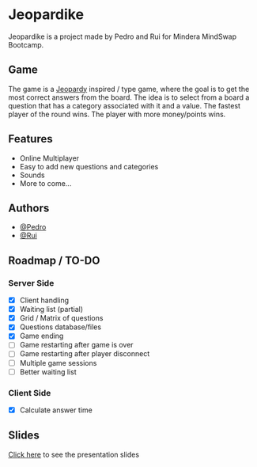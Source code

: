 # Jeopardike

Jeopardike is a project made by Pedro and Rui for Mindera MindSwap Bootcamp.

## Game

The game is a [Jeopardy](https://en.wikipedia.org/wiki/Jeopardy!) inspired / type game, where the goal is to get the most correct answers from the board.
The idea is to select from a board a question that has a category associated with it and a value. The fastest player of the round wins. The player with more money/points wins.

## Features

- Online Multiplayer
- Easy to add new questions and categories
- Sounds
- More to come...

## Authors

- [@Pedro](https://www.github.com/nuntera)
- [@Rui](https://www.github.com/rui-tx)

## Roadmap / TO-DO
### Server Side
- [x] Client handling
- [x] Waiting list (partial)
- [x] Grid / Matrix of questions
- [x] Questions database/files
- [x] Game ending
- [ ] Game restarting after game is over
- [ ] Game restarting after player disconnect
- [ ] Multiple game sessions
- [ ] Better waiting list

### Client Side
- [x] Calculate answer time

## Slides
[Click here](https://rui-tx.github.io/jeopardy/) to see the presentation slides
      
